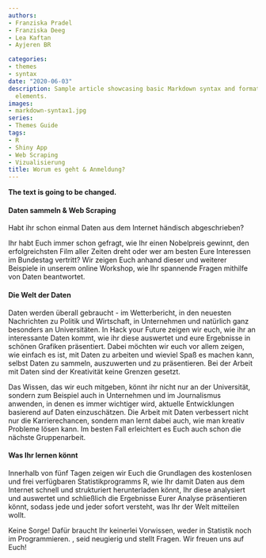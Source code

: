 ```yaml
---
authors:
- Franziska Pradel
- Franziska Deeg
- Lea Kaftan
- Ayjeren BR

categories:
- themes
- syntax
date: "2020-06-03"
description: Sample article showcasing basic Markdown syntax and formatting for HTML
  elements.
images:
- markdown-syntax1.jpg
series:
- Themes Guide
tags:
- R
- Shiny App
- Web Scraping
- Vizualisierung
title: Worum es geht & Anmeldung?
---
```


**The text is going to be changed.** 

<!--more-->

#### Daten sammeln & Web Scraping 

Habt ihr schon einmal Daten aus dem Internet händisch abgeschrieben? 

Ihr habt Euch immer schon gefragt, wie Ihr einen Nobelpreis gewinnt, den erfolgreichsten Film aller Zeiten dreht oder wer am besten Eure Interessen im Bundestag  vertritt? Wir zeigen Euch anhand dieser und weiterer Beispiele in unserem online Workshop, wie Ihr spannende Fragen mithilfe von Daten beantwortet. 

#### Die Welt der Daten

Daten werden überall gebraucht - im Wetterbericht, in den neuesten Nachrichten zu Politik und Wirtschaft, in Unternehmen und natürlich ganz besonders an Universitäten. In Hack your Future zeigen wir euch, wie ihr an interessante Daten kommt, wie ihr diese auswertet und  eure Ergebnisse in schönen Grafiken präsentiert. Dabei möchten wir euch vor allem zeigen, wie einfach es ist, mit Daten zu arbeiten und  wieviel Spaß es machen kann, selbst Daten zu sammeln, auszuwerten und zu präsentieren. Bei der Arbeit mit Daten sind der Kreativität keine Grenzen gesetzt. 

Das Wissen, das wir euch mitgeben, könnt ihr nicht nur an der Universität, sondern zum Beispiel auch in Unternehmen und im Journalismus anwenden, in denen es immer wichtiger wird, aktuelle Entwicklungen  basierend auf Daten einzuschätzen. Die Arbeit mit Daten verbessert nicht nur die Karrierechancen, sondern man lernt dabei auch, wie man kreativ Probleme lösen kann. Im besten Fall erleichtert es Euch auch schon die nächste Gruppenarbeit.

#### Was Ihr lernen könnt

Innerhalb von fünf Tagen zeigen wir Euch die Grundlagen des kostenlosen und frei verfügbaren Statistikprogramms R, wie Ihr damit Daten aus dem Internet schnell und strukturiert herunterladen könnt,  Ihr diese analysiert und auswertet und schließlich die Ergebnisse Eurer Analyse präsentieren könnt, sodass jede und jeder sofort versteht, was Ihr der Welt mitteilen wollt.

Keine Sorge! Dafür braucht Ihr keinerlei Vorwissen, weder in Statistik noch im Programmieren. , seid neugierig und stellt Fragen. Wir freuen uns auf Euch!
